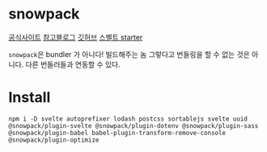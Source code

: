 # snowpack
[공식사이트](https://www.snowpack.dev/)
[참고블로그](https://heropy.blog/2020/10/31/snowpack/)
[깃허브](https://github.com/snowpackjs/snowpack)
[스벨트 starter](https://github.com/snowpackjs/snowpack/tree/main/create-snowpack-app/app-scripts-svelte)

`snowpack`은 bundler 가 아니다! 빌드해주는 놈
그렇다고 번들링을 할 수 없는 것은 아니다. 다른 번들러들과 연동할 수 있다.

# Install
```shell
npm i -D svelte autoprefixer lodash postcss sortablejs svelte uuid @snowpack/plugin-svelte @snowpack/plugin-dotenv @snowpack/plugin-sass @snowpack/plugin-babel babel-plugin-transform-remove-console @snowpack/plugin-optimize
```